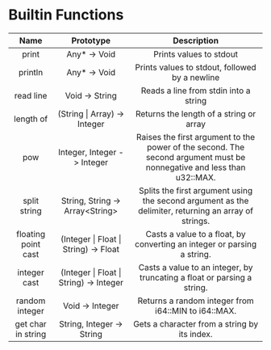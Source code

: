 # Builtin Functions

**Name**|**Prototype**|**Description**
:-----:|:-----:|:-----:
print | Any* -> Void | Prints values to stdout
println | Any* -> Void | Prints values to stdout, followed by a newline
read line | Void -> String | Reads a line from stdin into a string
length of | (String \| Array) -> Integer | Returns the length of a string or array
pow | Integer, Integer -> Integer | Raises the first argument to the power of the second. The second argument must be nonnegative and less than u32::MAX.
split string | String, String -> Array\<String\> | Splits the first argument using the second argument as the delimiter, returning an array of strings.
floating point cast | (Integer \| Float \| String) -> Float | Casts a value to a float, by converting an integer or parsing a string.
integer cast | (Integer \| Float \| String) -> Integer | Casts a value to an integer, by truncating a float or parsing a string.
random integer | Void -> Integer | Returns a random integer from i64::MIN to i64::MAX.
get char in string | String, Integer -> String | Gets a character from a string by its index.